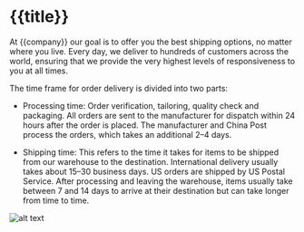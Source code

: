 # {{title}}

At {{company}} our goal is to offer you the best shipping options, no matter where you live. Every day, we deliver to hundreds of customers across the world, ensuring that we provide the very highest levels of responsiveness to you at all times.

The time frame for order delivery is divided into two parts:

- Processing time: Order verification, tailoring, quality check and packaging. All orders are sent to the manufacturer for dispatch within 24 hours after the order is placed. The manufacturer and China Post process the orders, which takes an additional 2–4 days.

- Shipping time: This refers to the time it takes for items to be shipped from our warehouse to the destination. International delivery usually takes about 15–30 business days. US orders are shipped by US Postal Service. After processing and leaving the warehouse, items usually take between 7 and 14 days to arrive at their destination but can take longer from time to time.

![alt text](https://images.unsplash.com/photo-1512418490979-92798cec1380?ixlib=rb-1.2.1&ixid=eyJhcHBfaWQiOjF9&auto=format&fit=crop&w=1650&q=80 "Logo Title Text 1")
